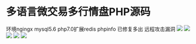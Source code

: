 # 多语言微交易多行情盘PHP源码

环境ngingx mysql5.6 php7.0扩展redis phpinfo
已修复多出 远程攻击漏洞
[![](https://wukongymw.com/wp-content/uploads/2023/03/1680269727-4e3020ee5f03a13.png)](https://wukongymw.com/wp-content/uploads/2023/03/1680269727-4e3020ee5f03a13.png)
[![](https://wukongymw.com/wp-content/uploads/2023/03/1680269725-9ef90e424202eb9.png)](https://wukongymw.com/wp-content/uploads/2023/03/1680269725-9ef90e424202eb9.png)
[![](https://wukongymw.com/wp-content/uploads/2023/03/1680269724-0decc94227f7f38.png)](https://wukongymw.com/wp-content/uploads/2023/03/1680269724-0decc94227f7f38.png)
[![](https://wukongymw.com/wp-content/uploads/2023/03/1680269723-1fd5daca88994a6.png)](https://wukongymw.com/wp-content/uploads/2023/03/1680269723-1fd5daca88994a6.png)
[![](https://wukongymw.com/wp-content/uploads/2023/03/1680269721-360067faa475bbd.png)](https://wukongymw.com/wp-content/uploads/2023/03/1680269721-360067faa475bbd.png)